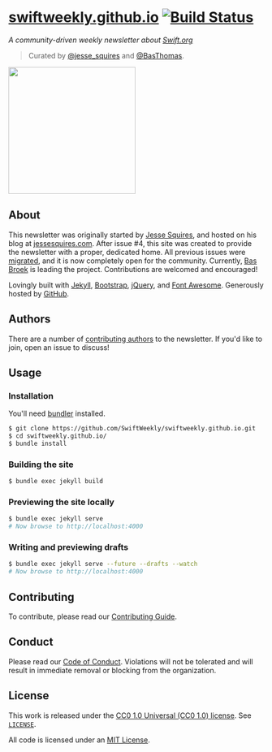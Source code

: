 # [swiftweekly.github.io](https://swiftweekly.github.io) [![Build Status](https://travis-ci.org/SwiftWeekly/swiftweekly.github.io.svg?branch=master)](https://travis-ci.org/SwiftWeekly/swiftweekly.github.io)

*A community-driven weekly newsletter about [Swift.org](https://swift.org)*

> Curated by [@jesse_squires](https://twitter.com/jesse_squires) and [@BasThomas](https://twitter.com/BasThomas). 

<img src="https://raw.githubusercontent.com/SwiftWeekly/swiftweekly.github.io/master/img/logo.png" width="250"/>

## About

This newsletter was originally started by [Jesse Squires](https://github.com/jessesquires), and hosted on his blog at [jessesquires.com](http://www.jessesquires.com). After issue #4, this site was created to provide the newsletter with a proper, dedicated home. All previous issues were [migrated](http://www.jessesquires.com/new-weekly-brief/), and it is now completely open for the community. Currently, [Bas Broek](https://github.com/BasThomas) is leading the project. Contributions are welcomed and encouraged!

Lovingly built with [Jekyll](https://jekyllrb.com), [Bootstrap](https://getbootstrap.com), [jQuery](https://jquery.com), and [Font Awesome](https://fortawesome.github.io/Font-Awesome/). Generously hosted by [GitHub](https://pages.github.com).

## Authors

There are a number of [contributing authors](https://swiftweekly.github.io/authors/) to the newsletter. If you'd like to join, open an issue to discuss!

## Usage

### Installation

You'll need [bundler](http://bundler.io) installed.

```bash
$ git clone https://github.com/SwiftWeekly/swiftweekly.github.io.git
$ cd swiftweekly.github.io/
$ bundle install
```

### Building the site

```bash
$ bundle exec jekyll build
```

### Previewing the site locally

```bash
$ bundle exec jekyll serve 
# Now browse to http://localhost:4000
```

### Writing and previewing drafts

```bash
$ bundle exec jekyll serve --future --drafts --watch
# Now browse to http://localhost:4000
```

## Contributing

To contribute, please read our [Contributing Guide](https://github.com/SwiftWeekly/swiftweekly.github.io/blob/master/CONTRIBUTING.md).

## Conduct

Please read our [Code of Conduct](https://github.com/SwiftWeekly/swiftweekly.github.io/blob/master/CODE_OF_CONDUCT.md). Violations will not be tolerated and will result in immediate removal or blocking from the organization.

## License

This work is released under the [CC0 1.0 Universal (CC0 1.0) license](https://creativecommons.org/publicdomain/zero/1.0/). See [`LICENSE`](https://github.com/SwiftWeekly/swiftweekly.github.io/blob/master/LICENSE).

All code is licensed under an [MIT License](https://opensource.org/licenses/MIT).
